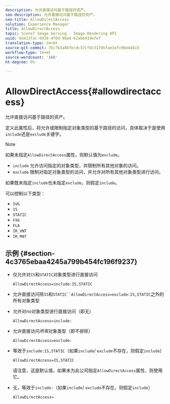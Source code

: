 ```yaml
---
description: 允许直接访问基于路径的资产。
seo-description: 允许直接访问基于路径的资产。
seo-title: AllowDirectAccess
solution: Experience Manager
title: AllowDirectAccess
topic: Scene7 Image Serving - Image Rendering API
uuid: 6d413fac-6930-4f6d-90ad-62abb419efef
translation-type: tm+mt
source-git-commit: 7bc7b3a86fbcdc57cfdc31745fae3afc06e44b15
workflow-type: tm+mt
source-wordcount: '168'
ht-degree: 0%

---
```



# AllowDirectAccess{#allowdirectaccess}

允许直接访问基于路径的资产。

定义此属性后，将允许或限制指定对象类型的基于路径的访问，具体取决于是使用`include`还是`exclude`关键字。

>[!NOTE]
>
>如果未指定`AllowDirectAccess`属性，则默认值为`exclude`。

* `include` 允许访问指定的对象类型，并限制所有其他对象的访问。
* `exclude` 限制对指定对象类型的访问，并允许对所有其他对象类型进行访问。

如果既未指定`include`也未指定`exclude`，则假定`include`。

可以控制以下类型：

* `SVG`
* `IS`
* `STATIC`
* `FXG`
* `FLA`
* `IR_VNT`
* `IR_MAT`

## 示例 {#section-4c3765ebaa4245a799b454fc196f9237}

* 仅允许对`IS`和`STATIC`对象类型进行直接访问

   `AllowDirectAccess=include:IS,STATIC`

* 允许直接访问除`IS`和`STATIC``AllowDirectAccess=exclude:IS,STATIC`之外的所有对象类型

* 允许对&#x200B;*no*&#x200B;对象类型进行直接访问（即无）

   `AllowDirectAccess=include:`

* 允许直接访问&#x200B;*所有*&#x200B;对象类型（即不排除）

   `AllowDirectAccess=exclude:`

* 等效于`include:IS,STATIC`（如果`include`/ `exclude`不存在，则假定`include`）

   `AllowDirectAccess=IS,STATIC`

   请注意，这是默认值，如果未为此公司指定`AllowDirectAccess`属性，则使用它。

* 无，等效于`include:`（如果`include`/ `exclude`不存在，则假定`include`）

   `AllowDirectAccess=`

